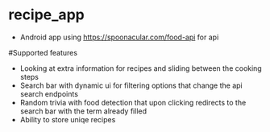 # recipe_app
* Android app using  https://spoonacular.com/food-api for api

#Supported features
* Looking at extra information for recipes and sliding between the cooking steps
* Search bar with dynamic ui for filtering options that change the api search endpoints 
* Random trivia with food detection that upon clicking redirects to the search bar with the term already filled
* Ability to store uniqe recipes
